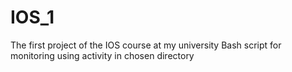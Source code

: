 # IOS_1

The first project of the IOS course at my university
Bash script for monitoring using activity in chosen directory
